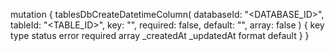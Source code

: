 mutation {
    tablesDbCreateDatetimeColumn(
        databaseId: "<DATABASE_ID>",
        tableId: "<TABLE_ID>",
        key: "",
        required: false,
        default: "",
        array: false
    ) {
        key
        type
        status
        error
        required
        array
        _createdAt
        _updatedAt
        format
        default
    }
}
